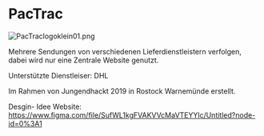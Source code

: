 # PacTrac 

![PacTraclogoklein01.png](//Users/jans_macbook/Documents/GitHub/PacTrac/Logos/PacTraclogoklein01.png)

Mehrere Sendungen von verschiedenen Lieferdienstleistern verfolgen, dabei wird nur eine Zentrale Website genutzt. 

Unterstützte Dienstleiser:
DHL 

Im Rahmen von Jungendhackt 2019 in Rostock Warnemünde erstellt.

Desgin- Idee Website: https://www.figma.com/file/SufWL1kgFVAKVVcMaVTEYYlc/Untitled?node-id=0%3A1
